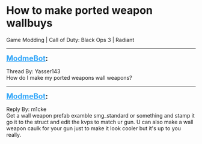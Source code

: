 # How to make ported weapon wallbuys
Game Modding | Call of Duty: Black Ops 3 | Radiant

---
<strong style="font-size: 1.4em;"><span style="text-decoration: underline;text-decoration-color: #34a7f9;"><span style="color:#34a7f9;">ModmeBot</span></span>:</strong>

<p>Thread By: Yasser143<br />How do I make my ported weapons wall weapons?</p>

---
<strong style="font-size: 1.4em;"><span style="text-decoration: underline;text-decoration-color: #34a7f9;"><span style="color:#34a7f9;">ModmeBot</span></span>:</strong>

<p>Reply By: m1cke<br />Get a wall weapon prefab examble smg_standard or something and stamp it go it to the struct and edit the kvps to match ur gun. U can also make a wall weapon caulk for your gun just to make it look cooler but it&#39;s up to you really.</p>
